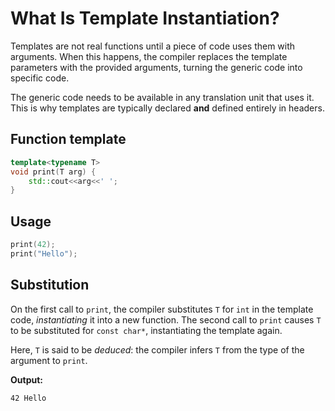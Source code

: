 # What Is Template Instantiation?

Templates are not real functions until a piece of code uses them with arguments.
When this happens, the compiler replaces the template parameters with the
provided arguments, turning the generic code into specific code.

The generic code needs to be available in any translation unit that uses it. This
is why templates are typically declared **and** defined entirely in headers.

<!-- inline -->
## Function template
```cpp
template<typename T>
void print(T arg) {
    std::cout<<arg<<' ';
}
```

<!-- inline -->
## Usage
```cpp
print(42);
print("Hello");
```

## Substitution
On the first call to `print`, the compiler substitutes `T` for `int` in the
template code, _instantiating_ it into a new function. The second call to `print`
causes `T` to be substituted for `const char*`, instantiating the template again.

Here, `T` is said to be _deduced_: the compiler infers `T` from the type of the
argument to `print`.

**Output:**
```
42 Hello
```
